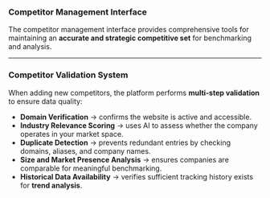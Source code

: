 ### Competitor Management Interface

The competitor management interface provides comprehensive tools for maintaining an **accurate and strategic competitive set** for benchmarking and analysis.

---

### Competitor Validation System

When adding new competitors, the platform performs **multi-step validation** to ensure data quality:

- **Domain Verification** → confirms the website is active and accessible.
- **Industry Relevance Scoring** → uses AI to assess whether the company operates in your market space.
- **Duplicate Detection** → prevents redundant entries by checking domains, aliases, and company names.
- **Size and Market Presence Analysis** → ensures companies are comparable for meaningful benchmarking.
- **Historical Data Availability** → verifies sufficient tracking history exists for **trend analysis**.
